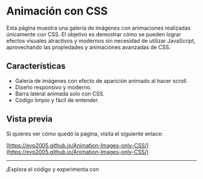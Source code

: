 # Animación con CSS

Esta página muestra una galería de imágenes con animaciones realizadas únicamente con CSS. El objetivo es demostrar cómo se pueden lograr efectos visuales atractivos y modernos sin necesidad de utilizar JavaScript, aprovechando las propiedades y animaciones avanzadas de CSS.

## Características

- Galería de imágenes con efecto de aparición animado al hacer scroll.
- Diseño responsivo y moderno.
- Barra lateral animada solo con CSS.
- Código limpio y fácil de entender.

## Vista previa

Si quieres ver cómo quedó la página, visita el siguiente enlace:

[https://evp2005.github.io/Animation-Images-only-CSS/](https://evp2005.github.io/Animation-Images-only-CSS/)

---

¡Explora el código y experimenta con
